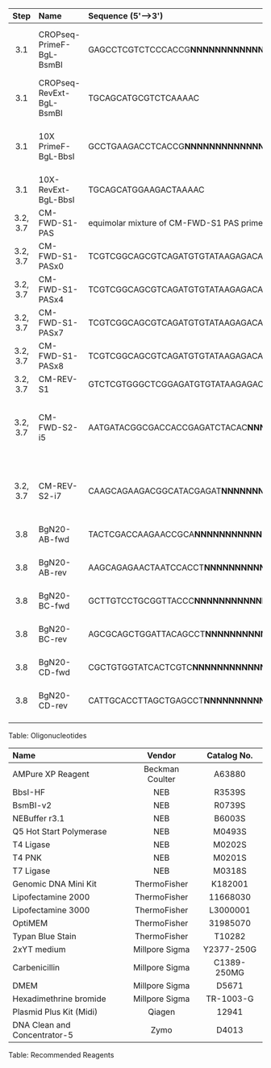 

| Step | Name | Sequence (5'-->3') | Notes |
|:---:|:---|:---|:---|
| 3.1 | CROPseq-PrimeF-BgL-BsmBI | GAGCCTCGTCTCCCACCG**NNNNNNNNNNNNNNNNNNNN**GTTTTGAGACGCATGCTGCA | The N20 sequence is a random string of oligonucleotides |
| 3.1 | CROPseq-RevExt-BgL-BsmBI | TGCAGCATGCGTCTCAAAAC |  |
| 3.1 | 10X PrimeF-BgL-BbsI | GCCTGAAGACCTCACCG**NNNNNNNNNNNNNNNNNNNN**GTTTTAGTCTTCCATGCTGC | The N20 sequence is a random string of oligonucleotides |
| 3.1 | 10X-RevExt-BgL-BbsI | TGCAGCATGGAAGACTAAAAC |  |
| 3.2, 3.7 | CM-FWD-S1-PAS | equimolar mixture of CM-FWD-S1 PAS primers |  |
| 3.2, 3.7 | CM-FWD-S1-PASx0 | TCGTCGGCAGCGTCAGATGTGTATAAGAGACAGCTTGTGGAAAGGACGAAACAC |  |
| 3.2, 3.7 | CM-FWD-S1-PASx4 | TCGTCGGCAGCGTCAGATGTGTATAAGAGACAGGCAACTTGTGGAAAGGACGAAACAC |  |
| 3.2, 3.7 | CM-FWD-S1-PASx7 | TCGTCGGCAGCGTCAGATGTGTATAAGAGACAGAGCCACCCTTGTGGAAAGGACGAAACAC |  |
| 3.2, 3.7 | CM-FWD-S1-PASx8 | TCGTCGGCAGCGTCAGATGTGTATAAGAGACAGTAGTGAATCTTGTGGAAAGGACGAAACAC |  |
| 3.2, 3.7 | CM-REV-S1 | GTCTCGTGGGCTCGGAGATGTGTATAAGAGACAGGGACTAGCCTTATTTTAACTTGCTATTTCTAGCTC |  |
| 3.2, 3.7 | CM-FWD-S2-i5 | AATGATACGGCGACCACCGAGATCTACAC**NNNNNNNN**TCGTCGGCAGCGTC | The N8 sequence is where the i5 Illumina index should be placed |
| 3.2, 3.7 | CM-REV-S2-i7 | CAAGCAGAAGACGGCATACGAGAT**NNNNNNNN**GTCTCGTGGGCTCGG | The N8 sequence is where the i7 Illumina index should be placed |
| 3.8 | BgN20-AB-fwd | TACTCGACCAAGAACCGCA**NNNNNNNNNNNNNNNNNNNN**AGGTGGATTAGTTCTCT | Insert barcode in place of N20 |
| 3.8 | BgN20-AB-rev | AAGCAGAGAACTAATCCACCT**NNNNNNNNNNNNNNNNNNNN**TGCGGTTCTTGGTCG | Insert reverse-complement barcode in place of N20 |
| 3.8 | BgN20-BC-fwd | GCTTGTCCTGCGGTTACCC**NNNNNNNNNNNNNNNNNNNN**AGGCTGTAATCCAGCTG | Insert barcode in place of N20 |
| 3.8 | BgN20-BC-rev | AGCGCAGCTGGATTACAGCCT**NNNNNNNNNNNNNNNNNNNN**GGGTAACCGCAGGAC | Insert reverse-complement barcode in place of N20 |
| 3.8 | BgN20-CD-fwd | CGCTGTGGTATCACTCGTC**NNNNNNNNNNNNNNNNNNNN**AGGCTCAGCTAAGGTGC | Insert barcode in place of N20 |
| 3.8 | BgN20-CD-rev | CATTGCACCTTAGCTGAGCCT**NNNNNNNNNNNNNNNNNNNN**GACGAGTGATACCAC | Insert reverse-complement barcode in place of N20 |


Table: Oligonucleotides




| Name | Vendor | Catalog No. |
|:---|:---:|:---:|
| AMPure XP Reagent | Beckman Coulter | A63880 |
| BbsI-HF | NEB | R3539S |
| BsmBI-v2 | NEB | R0739S |
| NEBuffer r3.1 |  NEB |  B6003S |
| Q5 Hot Start Polymerase | NEB | M0493S |
| T4 Ligase | NEB | M0202S |
| T4 PNK | NEB | M0201S |
| T7 Ligase | NEB | M0318S |
| Genomic DNA Mini Kit | ThermoFisher | K182001 |
| Lipofectamine 2000 | ThermoFisher | 11668030 |
| Lipofectamine 3000 | ThermoFisher | L3000001 |
| OptiMEM | ThermoFisher | 31985070 |
| Typan Blue Stain | ThermoFisher | T10282 |
| 2xYT medium | Millpore Sigma | Y2377-250G |
| Carbenicillin | Millpore Sigma | C1389-250MG |
| DMEM |  Millpore Sigma | D5671 |
| Hexadimethrine bromide | Millpore Sigma | TR-1003-G |
| Plasmid Plus Kit (Midi) | Qiagen | 12941 |
| DNA Clean and Concentrator-5 | Zymo | D4013 |


Table: Recommended Reagents


